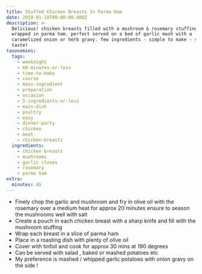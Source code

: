 ```yaml
---
title: Stuffed Chicken Breasts In Parma Ham
date: 2010-01-18T00:00:00.000Z
description: >-
  Delicious! chicken breasts filled with a mushroom & rosemary stuffing and
  wrapped in parma ham. perfect served on a bed of garlic mash with a
  caramelized onion or herb gravy. few ingredients - simple to make - superb
  taste!
taxonomies:
  tags:
    - weeknight
    - 60-minutes-or-less
    - time-to-make
    - course
    - main-ingredient
    - preparation
    - occasion
    - 5-ingredients-or-less
    - main-dish
    - poultry
    - easy
    - dinner-party
    - chicken
    - meat
    - chicken-breasts
  ingredients:
    - chicken breasts
    - mushrooms
    - garlic cloves
    - rosemary
    - parma ham
extra:
  minutes: 45
---
```

 - Finely chop the garlic and mushroom and fry in olive oil with the rosemary over a medium heat for approx 20 minutes ensure to season the mushrooms well with salt
 - Create a pouch in each chicken breast with a sharp knife and fill with the mushroom stuffing
 - Wrap each breast in a slice of parma ham
 - Place in a roasting dish with plenty of olive oil
 - Cover with tinfoil and cook for approx 30 mins at 190 degrees
 - Can be served with salad , baked or mashed potatoes etc
 - My preference is mashed / whipped garlic potatoes with onion gravy on the side !
